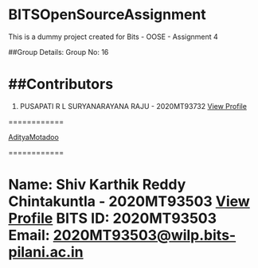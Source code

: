 # BITSOpenSourceAssignment
This is a dummy project created for Bits - OOSE - Assignment 4

##Group Details:
Group No: 16

##Contributors
============

1. PUSAPATI R L SURYANARAYANA RAJU - 2020MT93732 [View Profile](https://prlsnraju.github.io/)

============

[AdityaMotadoo](https://github.com/adityamotadoo/adityamotadoo.github.io)

============

Name: Shiv Karthik Reddy Chintakuntla - 2020MT93503 [View Profile](https://shivkarthik23.github.io/shivkarthik23/)
BITS ID: 2020MT93503
Email: 2020MT93503@wilp.bits-pilani.ac.in 
============
